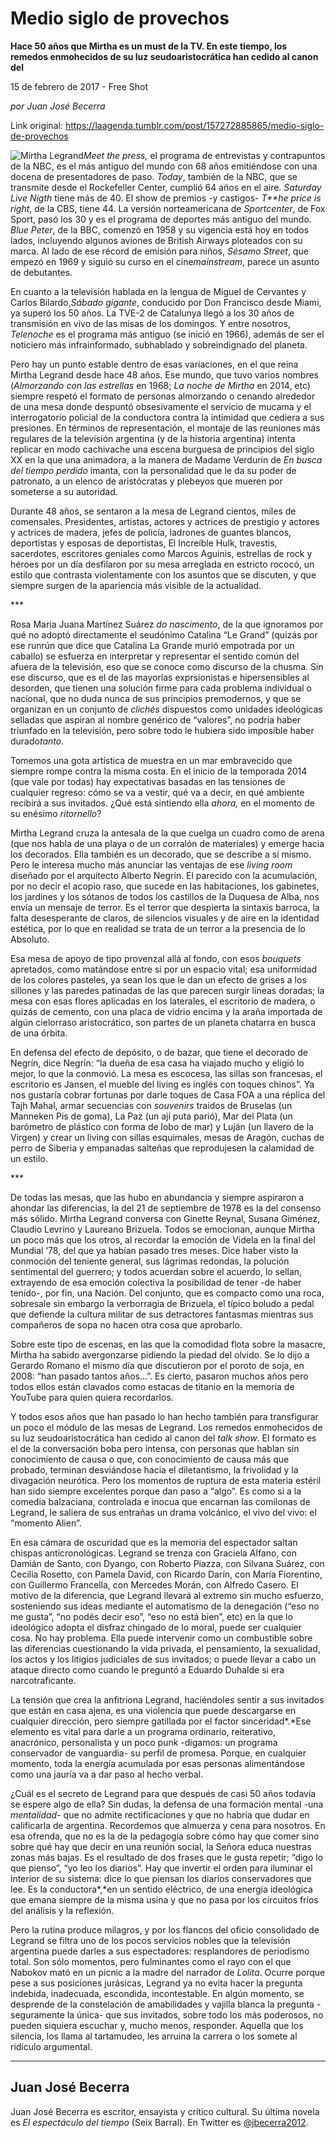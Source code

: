 # Medio siglo de provechos

**Hace 50 años que Mirtha es un must de la TV. En este tiempo, los remedos
enmohecidos de su luz seudoaristocrática han cedido al canon del**

15 de febrero de 2017 - Free Shot

_por Juan José Becerra_

Link original: https://laagenda.tumblr.com/post/157272885865/medio-siglo-de-provechos

![Mirtha Legrand](https://64.media.tumblr.com/68a2f4a1710b749b1011eba73b59d7aa/tumblr_inline_pk182g2JxP1t6q87u_500.jpg)*Meet
the press,* el
programa de entrevistas y contrapuntos de la NBC, es el más antiguo
del mundo con 68 años emitiéndose con una docena de presentadores
de paso. *Today*,
también de la NBC, que se transmite desde el Rockefeller Center,
cumplió 64 años en el aire. *Saturday
Live Nigth*
tiene más de 40. El show de premios -y castigos- *T**he
price is right*,
de la CBS, tiene 44. La versión norteamericana de *Sportcenter*,
de Fox Sport, pasó los 30 y es el programa de deportes más antiguo
del mundo. *Blue
Peter*,
de la BBC, comenzó en 1958 y su vigencia está hoy en todos lados,
incluyendo algunos aviones de British Airways ploteados con su marca.
Al lado de ese récord de emisión para niños, *Sésamo
Street*,
que empezó en 1969 y siguió su curso en el cine*mainstream*,
parece un asunto de debutantes. 


En
cuanto a la televisión hablada en la lengua de Miguel de Cervantes y
Carlos Bilardo,*Sábado gigante*,
conducido por Don Francisco desde Miami, ya superó los 50 años. La
TVE-2 de Catalunya llegó a los 30 años de transmisión en vivo de
las misas de los domingos. Y entre nosotros, *Telenoche*
es el  programa más antiguo (se inició en 1966), además de ser el
noticiero más infrainformado, subhablado y sobreindignado del
planeta.

Pero
hay un punto estable dentro de esas variaciones, en el que reina
Mirtha Legrand desde hace 48 años. Ese mundo, que tuvo varios
nombres (*Almorzando
con las estrellas*
en 1968; *La
noche de Mirtha*
en 2014, etc) siempre respetó el formato de personas almorzando o
cenando alrededor de una mesa donde despuntó obsesivamente el
servicio de mucama y el interrogatorio policial de la conductora
contra la  intimidad que cediera a sus presiones. En términos de
representación, el montaje de las reuniones más regulares de la
televisión argentina (y de la historia argentina) intenta replicar
en modo cachivache una escena burguesa de principios del siglo XX en
la que una animadora, a la manera de Madame Verdurin de *En
busca del tiempo perdido*
imanta, con la personalidad que le da su poder de patronato, a un
elenco de aristócratas y plebeyos que mueren por someterse a su
autoridad.


Durante
48 años, se sentaron a la mesa de Legrand cientos, miles de
comensales. Presidentes, artistas, actores y actrices de prestigio y
actores y actrices de madera, jefes de policía, ladrones de guantes
blancos, deportistas y esposas de deportistas, El Increíble Hulk,
travestis, sacerdotes, escritores geniales como Marcos Aguinis,
estrellas de rock y héroes por un día desfilaron por su mesa
arreglada en estricto rococó, un estilo que contrasta violentamente
con los asuntos que se discuten, y que siempre surgen de la
apariencia más visible de la actualidad. 


  



\*\*\*

  


Rosa
Maria Juana Martínez Suárez *do
nascimento*,
de la que ignoramos por qué no adoptó directamente el seudónimo
Catalina “Le Grand” (quizás por ese runrún que dice que
Catalina La Grande murió empotrada por un caballo) se esfuerza en
interpretar y representar el sentido común del afuera de la
televisión, eso que se conoce como discurso de la chusma. Sin ese
discurso, que es el de las mayorías exprsionistas e hipersensibles
al desorden, que tienen una solución firme para cada problema
individual o nacional, que no duda nunca de sus principios
premodernos, y que se organizan en un conjunto de *clichés*
dispuestos como unidades ideológicas selladas que aspiran al nombre
genérico de “valores”, no podría haber triunfado en la
televisión, pero sobre todo le hubiera sido imposible haber durado*tanto*.



Tomemos
una gota artística de muestra en un mar embravecido que siempre
rompe contra la misma costa. En el inicio de la temporada 2014 (que
vale por todas) hay expectativas basadas en las tensiones de
cualquier regreso: cómo se va a vestir, qué va a decir, en qué
ambiente recibirá a sus invitados. ¿Qué está sintiendo ella
*ahora,*
en el momento de su enésimo *ritornello*?



Mirtha
Legrand cruza la antesala de la que cuelga un cuadro como de arena
(que nos habla de una playa o de un corralón de materiales) y emerge
hacia los decorados. Ella también es un decorado, que se describe a
sí mismo. Pero le interesa mucho más anunciar las ventajas de ese
*living
room*
diseñado por el arquitecto Alberto Negrín. El parecido con la
acumulación, por no decir el acopio raso, que sucede en las 
habitaciones, los gabinetes, los jardines y los sótanos de todos los
castillos de la Duquesa de Alba, nos envía un mensaje de terror. Es
el terror que despierta la sintaxis barroca, la falta desesperante de
claros, de silencios visuales y de aire en la identidad estética,
por lo que en realidad se trata de un terror a la presencia de lo
Absoluto. 


Esa
mesa de apoyo de tipo provenzal allá al fondo, con esos *bouquets*
apretados, como matándose entre sí por un espacio vital; esa
uniformidad de los colores pasteles, ya sean los que le dan un efecto
de grises a los sillones y las paredes patinadas de las que parecen
surgir líneas doradas; la mesa con esas flores aplicadas en los
laterales, el escritorio de madera, o quizás de cemento, con una
placa de vidrio encima y la araña importada de algún cielorraso
aristocrático, son partes de un planeta chatarra en busca de una
órbita. 


En
defensa del efecto de depósito, o de bazar, que tiene el decorado de
Negrín, dice Negrín: “la
dueña de esa casa ha viajado mucho y eligió lo mejor, lo que la
conmovió. La mesa es escocesa, las sillas son francesas, el
escritorio es Jansen, el  mueble del living es inglés con
toques chinos”. Ya nos gustaría cobrar fortunas por darle toques
de Casa FOA a una réplica del Tajh Mahal, armar secuencias con
*souvenirs*
traidos de Bruselas (un Manneken Pis de goma), La Paz (un ají puta
parió), Mar del Plata (un barómetro de plástico con forma de lobo
de mar) y Luján (un llavero de la Virgen) y crear un living con
sillas esquimales, mesas de Aragón, cuchas de perro de Siberia y
empanadas salteñas que reprodujesen la calamidad de un estilo.



  


\*\*\*

  


De
todas las mesas, que las hubo en abundancia y siempre aspiraron a
ahondar las diferencias, la del 21 de septiembre de 1978 es la del
consenso más sólido. Mirtha Legrand conversa con Ginette Reynal,
Susana Giménez, Claudio Levrino y Laureano Brizuela. Todos se
emocionan, aunque Mirtha un poco más que los otros, al recordar la
emoción de Videla en la final del Mundial ‘78, del que ya habían
pasado tres meses. Dice haber visto la conmoción del teniente
general, sus lágrimas redondas, la polución sentimental del
guerrero; y todos acuerdan sobre el acuerdo, lo sellan, extrayendo de
esa emoción colectiva la posibilidad de tener -de haber tenido-, por
fin, una Nación. Del conjunto, que es compacto como una roca,
sobresale sin embargo la verborragia de Brizuela, el típico boludo a
pedal que defiende la cultura militar de sus detractores fantasmas
mientras sus compañeros de sopa no hacen otra cosa que aprobarlo.

Sobre
este tipo de escenas, en las que la comodidad flota sobre la masacre,
Mirtha ha sabido avergonzarse pidiendo la piedad del olvido. Se lo
dijo a Gerardo Romano el mismo día que discutieron por el poroto de
soja, en 2008: “han pasado tantos años…”. Es cierto, pasaron
muchos años pero todos ellos están clavados como estacas de titanio
en la memoria de YouTube para quien quiera recordarlos.



Y
todos esos años que han pasado lo han hecho también para
transfigurar un poco el módulo de las mesas de Legrand. Los remedos
enmohecidos de su luz seudoaristocrática han cedido al canon del
*talk
show*.
El formato es el de la conversación boba pero intensa, con personas
que hablan sin conocimiento de causa o que, con conocimiento de causa
más que probado, terminan desviándose hacia el diletantismo, la
frivolidad y la divagación neurótica. Pero los momentos de ruptura
de esta materia estéril han sido siempre excelentes porque dan paso
a “algo”. Es como si a la comedia balzaciana, controlada e inocua
que encarnan las comilonas de Legrand, le saliera de sus entrañas un
drama volcánico, el vivo del vivo: el “momento Alien”.

En
esa cámara de oscuridad que es la memoria del espectador saltan
chispas anticronológicas. Legrand se trenza con Graciela Alfano, con
Damián de Santo, con Dyango, con Roberto Piazza, con Silvana Suárez,
con Cecilia Rosetto, con Pamela David, con Ricardo Darín, con María
Fiorentino, con Guillermo Francella, con Mercedes Morán,  con
Alfredo Casero. El motivo de la diferencia, que Legrand llevará al
extremo sin mucho esfuerzo, sosteniendo sus ideas mediante el
automatismo de la denegación (“eso no me gusta”, “no podés
decir eso”, “eso no está bien”, etc) en la que lo ideológico
adopta el disfraz chingado de lo moral, puede ser cualquier cosa. No
hay problema. Ella puede intervenir como un combustible sobre las
diferencias cuestionando la vida privada, el pensamiento, la
sexualidad, los actos y los litigios judiciales de sus invitados; o
puede llevar a cabo un ataque directo como cuando le preguntó a
Eduardo Duhalde si era narcotraficante. 


La
tensión que crea la anfitriona Legrand, haciéndoles sentir a sus
invitados que están en casa ajena, es una violencia que puede
descargarse en cualquier dirección, pero siempre gatillada por el
factor sinceridad*.*Ese
elemento es vital para darle a un programa ordinario, reiterativo,
anacrónico, personalista y un poco punk -digamos: un programa
conservador de vanguardia- su perfil de promesa. Porque, en cualquier
momento, toda la energía acumulada por esas personas alimentándose
como una jauría va a dar paso al hecho verbal. 


¿Cuál
es el secreto de Legrand para que después de casi 50 años todavía
se espere algo de ella? Sin dudas, la defensa de una formación
mental -una *mentalidad*-
que no admite rectificaciones y que no habría que dudar en
calificarla de argentina. Recordemos que almuerza y cena para
nosotros. En esa ofrenda, que no es la de la pedagogía sobre cómo
hay que comer sino sobre qué hay que decir en una reunión social,
la Señora educa nuestras zonas más bajas. Es el resultado de dos
frases que le gusta repetir; “digo lo que pienso”, “yo leo los
diarios”. Hay que invertir el orden para iluminar el interior de su
sistema: dice lo que piensan los diarios conservadores que lee. Es la
conductora*,*en
un sentido eléctrico, de una energía ideológica que emana siempre
de la misma usina y que no pasa por los circuitos fríos del análisis
y la reflexión.

Pero
la rutina produce milagros, y por los flancos del oficio consolidado
de Legrand se filtra uno de los pocos servicios nobles que la
televisión argentina puede darles a sus espectadores: resplandores
de periodismo total. Son sólo momentos, pero fulminantes como el
rayo con el que Nabokov mató en un picnic a la madre del narrador de
*Lolita*.
Ocurre porque pese a sus posiciones jurásicas, Legrand ya no evita
hacer la pregunta indebida, inadecuada, escondida, incontestable. En
algún momento, se desprende de la constelación de amabilidades y
vajilla blanca la pregunta -seguramente la única- que sus invitados,
sobre todo los más poderosos, no pueden siquiera escuchar y, mucho
menos, responder. Aquella que los silencia, los llama al tartamudeo,
les arruina la carrera o los somete al ridículo argumental.      




---

 Juan José Becerra
------------------

 Juan José Becerra es escritor, ensayista y crítico cultural. Su última novela es *El espectáculo del tiempo* (Seix Barral). En Twitter es [@jbecerra2012](https://twitter.com/jbecerra2012). 

